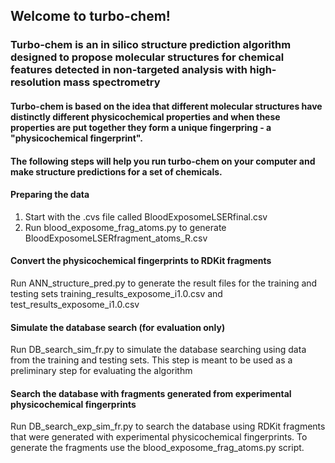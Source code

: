 ## Welcome to turbo-chem!
### Turbo-chem is an in silico structure prediction algorithm designed to propose molecular structures for chemical features detected  in non-targeted analysis with high-resolution mass spectrometry
#### Turbo-chem is based on the idea that different molecular structures have distinctly different physicochemical properties and when these properties are put together they form a unique fingerpring - a "physicochemical fingerprint".

#### The following steps will help you run turbo-chem on your computer and make structure predictions for a set of chemicals.

#### Preparing the data  
1. Start with the .cvs file called BloodExposomeLSERfinal.csv  
2. Run blood_exposome_frag_atoms.py to generate BloodExposomeLSERfragment_atoms_R.csv  

#### Convert the physicochemical fingerprints to RDKit fragments
Run ANN_structure_pred.py to generate the result files for the training and testing sets training_results_exposome_i1.0.csv and test_results_exposome_i1.0.csv

#### Simulate the database search (for evaluation only)
Run DB_search_sim_fr.py to simulate the database searching using data from the training and testing sets. This step is meant to be used as a preliminary step for evaluating the algorithm

#### Search the database with fragments generated from experimental physicochemical fingerprints
Run DB_search_exp_sim_fr.py to search the database using RDKit fragments that were generated with experimental physicochemical fingerprints. To generate the fragments use the blood_exposome_frag_atoms.py script.


